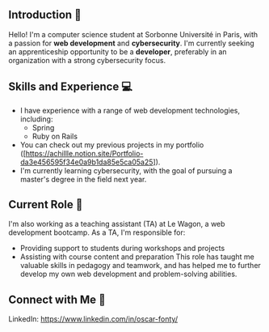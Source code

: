 ## Introduction 👋
Hello! I'm a computer science student at Sorbonne Université in Paris, with a passion for **web development** and **cybersecurity**. I'm currently seeking an apprenticeship opportunity to be a **developer**, preferably in an organization with a strong cybersecurity focus.

## Skills and Experience 💻
* I have experience with a range of web development technologies, including:
  * Spring
  * Ruby on Rails
* You can check out my previous projects in my portfolio ([https://achillle.notion.site/Portfolio-da3e456595f34e0a9b1da85e5ca05a25]).
* I'm currently learning cybersecurity, with the goal of pursuing a master's degree in the field next year.

## Current Role 🏫
I'm also working as a teaching assistant (TA) at Le Wagon, a web development bootcamp. As a TA, I'm responsible for:
  * Providing support to students during workshops and projects
  * Assisting with course content and preparation
This role has taught me valuable skills in pedagogy and teamwork, and has helped me to further develop my own web development and problem-solving abilities.

## Connect with Me 🔗
LinkedIn: https://www.linkedin.com/in/oscar-fonty/

